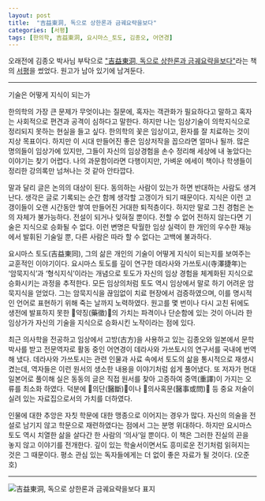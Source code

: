 ```yaml
---
layout: post
title:  "吉益東洞, 독으로 상한론과 금궤요략을보다"
categories: [서평]
tags: [한의학, 吉益東洞, 요시마스_토도, 김종오, 어연경]
---
```


오래전에 김종오 박사님 부탁으로 ["吉益東洞, 독으로 상한론과 금궤요략을보다"](https://www.aladin.co.kr/shop/wproduct.aspx?ItemId=24808439)라는 책의 [서평](http://www.mjmedi.com/news/articleView.html?idxno=24573)을 썼었다. 원고가 남아 있기에 남겨둔다.

***

기술은 어떻게 지식이 되는가

한의학의 가장 큰 문제가 무엇이냐는 질문에, 혹자는 객관화가 필요하다고 말하고 혹자는 사회적으로 편견과 공격이 심하다고 말한다. 하지만 나는 임상기술이 의학지식으로 정리되지 못하는 현실을 들고 싶다. 한의학의 꽃은 임상이고, 환자를 잘 치료하는 것이 지상 목표이다. 하지만 이 시대 만들어진 좋은 임상저작을 꼽으라면 얼마나 될까. 많은 명의들이 임상가에 있지만, 그들이 자신의 임상경험을 손수 정리해 세상에 내 놓았다는 이야기는 찾기 어렵다. 나의 과문함이라면 다행이지만, 가벼운 에세이 책이나 학생들이 정리한 강의록만 넘쳐나는 것 같아 안타깝다.

말과 달리 글은 논의의 대상이 된다. 동의하는 사람이 있는가 하면 반대하는 사람도 생겨난다. 생각은 글로 기록되는 순간 함께 생각할 고갱이가 되기 때문이다. 지식은 이런 고갱이들이 오랜 시간동안 쌓여 만들어진 거대한 퇴적층이다. 하지만 말로 그친 경험은 논의 자체가 불가능하다. 전설이 되거나 잊혀질 뿐이다. 전할 수 없어 전하지 않는다면 기술은 지식으로 승화될 수 없다. 이런 변명은 탁월한 임상 실력이 한 개인의 우수한 재능에서 발휘된 기술일 뿐, 다른 사람은 따라 할 수 없다는 고백에 불과하다.

요시마스 토도(吉益東同), 그의 삶은 개인의 기술이 어떻게 지식이 되는지를 보여주는 교훈적인 이야기이다. 요시마스 토도를 깊이 연구한 데라사와 가쓰토시(寺澤捷年)는 ‘암묵지식’과 ‘형식지식’이라는 개념으로 토도가 자신의 임상 경험을 체계화된 지식으로 승화시키는 과정을 추적한다. 모든 임상의처럼 토도 역시 임상에서 말로 하기 어려운 암묵지식을 얻었다. 그는 암묵지식을 끊임없이 치료 현장에서 검증하였으며, 이를 명시적인 언어로 표현하기 위해 죽는 날까지 노력하였다. 원고를 몇 번이나 다시 고친 뒤에도 생전에 발표하지 못한 󰡔약징(藥徵)󰡕의 가치는 파격이나 단순함에 있는 것이 아니라 한 임상가가 자신의 기술을 지식으로 승화시킨 노작이라는 점에 있다.

최근 의사학을 전공하고 임상에서 고방(古方)을 사용하고 있는 김종오와 일본에서 문학박사를 받고 전문역자로 활동 중인 어연경이 데라사와 가쓰토시의 연구서를 국내에 번역해 냈다. 데라사와 가쓰토시는 관련 인물과 사료 속에서 토도의 삶을 통시적으로 재생시켰는데, 역자들은 이런 원서의 생소한 내용을 이야기처럼 쉽게 풀어냈다. 또 저자가 현대 일본어로 풀이해 실은 동동의 글은 직접 원서를 찾아 고증하여 중역(重譯)이 가지는 오류를 최소화 하였다. 덕분에 󰡔의단(醫斷)󰡕이나 󰡔의사혹문(醫事或問)󰡕 등 중요 저술이 실려 있는 자료집으로서의 가치를 더하였다.

인물에 대한 추앙은 자칫 학문에 대한 맹종으로 이어지는 경우가 많다. 자신의 의술을 전설로 남기지 않고 학문으로 재련하였다는 점에서 그는 분명 위대하다. 하지만 요시마스 토도 역시 치열한 삶을 살다간 한 사람의 ‘의사’일 뿐이다. 이 책은 그러한 진실의 끈을 놓지 않고 이야기를 전개한다. 깊이 있는 학술서이면서도 흥미로운 전기처럼 읽혀지는 것은 그 때문이다. 평소 관심 있는 독자들에게는 더 없이 좋은 자료가 될 것이다. (오준호)

***

![吉益東洞, 독으로 상한론과 금궤요략을보다 표지]({{site.baseurl}}/ref_data/IMG/길익동동_표지.jpg)
